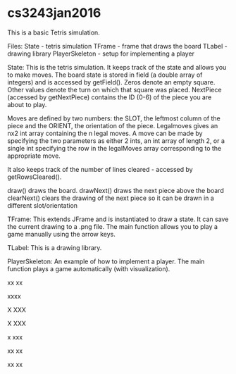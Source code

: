 # cs3243jan2016

This is a basic Tetris simulation.

Files:
	State - tetris simulation
	TFrame - frame that draws the board
	TLabel - drawing library
	PlayerSkeleton - setup for implementing a player
	
	
State:
This is the tetris simulation.  It keeps track of the state and allows you to 
make moves.  The board state is stored in field (a double array of integers) and
is accessed by getField().  Zeros denote an empty square.  Other values denote
the turn on which that square was placed.  NextPiece (accessed by getNextPiece)
contains the ID (0-6) of the piece you are about to play.

Moves are defined by two numbers: the SLOT, the leftmost column of the piece and
the ORIENT, the orientation of the piece.  Legalmoves gives an nx2 int array
containing the n legal moves.  A move can be made by specifying the two
parameters as either 2 ints, an int array of length 2, or a single int
specifying the row in the legalMoves array corresponding to the appropriate move.

It also keeps track of the number of lines cleared - accessed by getRowsCleared().

draw() draws the board.
drawNext() draws the next piece above the board
clearNext() clears the drawing of the next piece so it can be drawn in a different
	slot/orientation




TFrame:
This extends JFrame and is instantiated to draw a state.
It can save the current drawing to a .png file.
The main function allows you to play a game manually using the arrow keys.



TLabel:
This is a drawing library.



PlayerSkeleton:
An example of how to implement a player.
The main function plays a game automatically (with visualization).


 xx
 xx


xxxx

  X
XXX

X
XXX

 x
xxx

 xx
xx

xx
 xx
